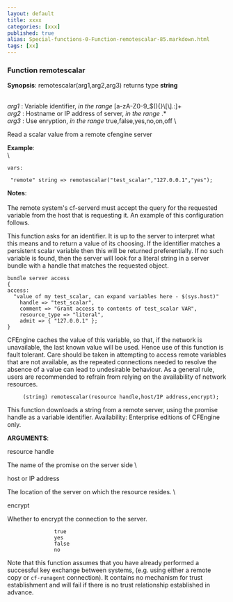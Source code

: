 ```yaml
---
layout: default
title: xxxx
categories: [xxx]
published: true
alias: Special-functions-0-Function-remotescalar-85.markdown.html
tags: [xx]
---
```


### Function remotescalar

**Synopsis**: remotescalar(arg1,arg2,arg3) returns type **string**

\
 *arg1* : Variable identifier, *in the range*
[a-zA-Z0-9\_\$(){}\\[\\].:]+ \
 *arg2* : Hostname or IP address of server, *in the range* .\* \
 *arg3* : Use enryption, *in the range* true,false,yes,no,on,off \

Read a scalar value from a remote cfengine server

**Example**:\
 \

    vars:

     "remote" string => remotescalar("test_scalar","127.0.0.1","yes");

**Notes**:\
 \
 The remote system's cf-serverd must accept the query for the requested
variable from the host that is requesting it. An example of this
configuration follows.

This function asks for an identifier. It is up to the server to
interpret what this means and to return a value of its choosing. If the
identifier matches a persistent scalar variable then this will be
returned preferentially. If no such variable is found, then the server
will look for a literal string in a server bundle with a handle that
matches the requested object.

    bundle server access
    {
    access:
      "value of my test_scalar, can expand variables here - $(sys.host)"
        handle => "test_scalar",
        comment => "Grant access to contents of test_scalar VAR",
        resource_type => "literal",
        admit => { "127.0.0.1" };
    }

CFEngine caches the value of this variable, so that, if the network is
unavailable, the last known value will be used. Hence use of this
function is fault tolerant. Care should be taken in attempting to access
remote variables that are not available, as the repeated connections
needed to resolve the absence of a value can lead to undesirable
behaviour. As a general rule, users are recommended to refrain from
relying on the availability of network resources.

         
         (string) remotescalar(resource handle,host/IP address,encrypt);
         

This function downloads a string from a remote server, using the promise
handle as a variable identifier. Availability: Enterprise editions of
CFEngine only.

**ARGUMENTS**:

resource handle

The name of the promise on the server side \

host or IP address

The location of the server on which the resource resides. \

encrypt

Whether to encrypt the connection to the server.

                   true
                   yes
                   false
                   no

Note that this function assumes that you have already performed a
successful key exchange between systems, (e.g. using either a remote
copy or `cf-runagent` connection). It contains no mechanism for trust
establishment and will fail if there is no trust relationship
established in advance.
